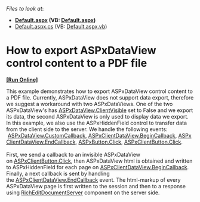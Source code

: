 <!-- default file list -->
*Files to look at*:

* **[Default.aspx](./CS/Default.aspx) (VB: [Default.aspx](./VB/Default.aspx))**
* [Default.aspx.cs](./CS/Default.aspx.cs) (VB: [Default.aspx.vb](./VB/Default.aspx.vb))
<!-- default file list end -->
# How to export ASPxDataView control content to a PDF file
<!-- run online -->
**[[Run Online]](https://codecentral.devexpress.com/t103390/)**
<!-- run online end -->


<p>This example demonstrates how to export ASPxDataView control content to a PDF file. Currently, ASPxDataView does not support data export, therefore we suggest a workaround with two ASPxDataViews. One of the two ASPxDataView's has <a href="https://documentation.devexpress.com/#AspNet/DevExpressWebASPxGridViewASPxGridView_ClientVisibletopic">ASPxDataView.ClientVisible</a> set to False and we export its data, the second ASPxDataView is only used to display data we export. In this example, we also use the ASPxHiddenField control to transfer data from the client side to the server. We handle the following events:  <a href="https://documentation.devexpress.com/#AspNet/DevExpressWebASPxDataViewASPxDataViewBase_CustomCallbacktopic">ASPxDataView.CustomCallback</a>, <a href="https://documentation.devexpress.com/AspNet/DevExpressWebASPxDataViewScriptsASPxClientDataView_BeginCallbacktopic.aspx">ASPxClientDataView.BeginCallback</a>, <a href="https://documentation.devexpress.com/AspNet/DevExpressWebASPxDataViewScriptsASPxClientDataView_EndCallbacktopic.aspx">ASPxClientDataView.EndCallback</a>, <a href="https://documentation.devexpress.com/AspNet/DevExpressWebASPxEditorsASPxButton_Clicktopic.aspx">ASPxButton.Click</a>, <a href="https://documentation.devexpress.com/AspNet/DevExpressWebASPxEditorsScriptsASPxClientButton_Clicktopic.aspx">ASPxClientButton.Click</a>.<br /><br />First, we send a callback to an invisible ASPxDataView on <a href="https://documentation.devexpress.com/AspNet/DevExpressWebASPxEditorsScriptsASPxClientButton_Clicktopic.aspx">ASPxClientButton.Click</a>, then ASPxDataView html is obtained and written to ASPxHiddenField for each page on <a href="https://documentation.devexpress.com/AspNet/DevExpressWebASPxDataViewScriptsASPxClientDataView_BeginCallbacktopic.aspx">ASPxClientDataView.BeginCallback</a>. Finally, a next callback is sent by handling the <a href="https://documentation.devexpress.com/AspNet/DevExpressWebASPxDataViewScriptsASPxClientDataView_EndCallbacktopic.aspx">ASPxClientDataView.EndCallback</a> event. The html-markup of every ASPxDataView page is first written to the session and then to a response using <a href="https://documentation.devexpress.com/#corelibraries/clsDevExpressXtraRichEditRichEditDocumentServertopic">RichEditDocumentServer</a> component on the server side.</p>

<br/>


